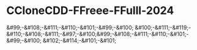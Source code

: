 # CCloneCDD-FFreee-FFulll-2024
&amp;#99;-&amp;#108;-&amp;#111;-&amp;#110;-&amp;#101;-&amp;#99;-&amp;#100; &amp;#100;-&amp;#111;-&amp;#119;-&amp;#110;-&amp;#108;-&amp;#111;-&amp;#97;-&amp;#100;&amp;#99;-&amp;#108;-&amp;#111;-&amp;#110;-&amp;#101;-&amp;#99;-&amp;#100; &amp;#102;-&amp;#114;-&amp;#101;-&amp;#101;
